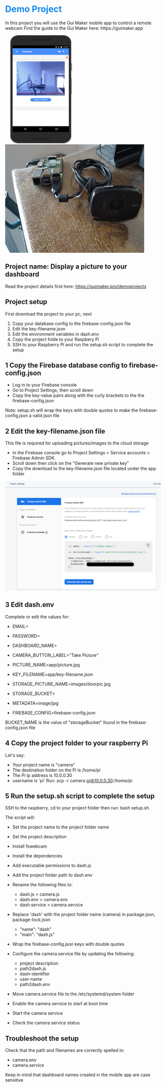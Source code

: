 
<h1 style="color:#1589F0;">Demo Project</h1>
In this project you will use the Gui Maker mobile app to 
control a remote webcam  
Find the guide to the Gui Maker here: https://guimaker.app

<!-- !['dashboard'](images/camera-dashboard.png) -->
&nbsp;&nbsp;&nbsp;
<img src="images/camera-dashboard.png" alt="Dashboard" width="200" height = "350"/>
&nbsp;&nbsp;&nbsp;&nbsp;&nbsp;&nbsp;
<img src="images/webcam.png" alt="Dashboard" width="450" height = "350"/>


## Project name: Display a picture to your dashboard
Read the project details first here: https://guimaker.pro/demoprojects 

## Project setup
First download the project to your pc, next
1. Copy your database config to the firebase-config.json file
2. Edit the key-filename.json
3. Edit the environment variables in dash.env
4. Copy the project folde to your Raspbery Pi
5. SSH to your Raspberry Pi and run the setup.sh script to complete the setup

## 1 Copy the Firebase database config to firebase-config.json
- Log in to your Firebase console
- Go to Project Settings, then scroll down
- Copy the key-value pairs along with the curly brackets to the the firebase-config.json

Note: setup.sh will wrap the keys with double quotes to make the firebase-config.json a valid json file
 
## 2 Edit the key-filename.json file
This file is required for uploading pictures/images to the cloud storage
- In the Firebase console go to Project Settings > Service accounts > Firebase Admin SDK. 
- Scroll down then click on the "Generate new private key"
- Copy the download to the key-filename.json file located under the app folder

!['key-filename.json'](images/key.png)

## 3 Edit dash.env
Complete or edit the values for:
- EMAIL=
- PASSWORD=
- DASHBOARD_NAME=

- CAMERA_BUTTON_LABEL="Take Picture"
- PICTURE_NAME=app/picture.jpg
- KEY_FILENAME=app/key-filename.json

- STORAGE_PICTURE_NAME=images/doorpic.jpg
- STORAGE_BUCKET= 
- METADATA=image/jpg
- FIREBASE_CONFIG=firebase-config.json

BUCKET_NAME is the value of "storageBucket" found in the firebase-config.json file

## 4 Copy the project folder to your raspberry Pi
Let's say:
- Your project name is "camera"
- The destination folder on the Pi is /home/pi
- The Pi ip address is 10.0.0.30
- username is 'pi'
Run:  scp -r camera pi@10.0.0.30:/home/pi

## 5 Run the setup.sh script to complete the setup
SSH to the raspberry, cd to your project folder then run:
bash setup.sh

The script will:
- Set the project name to the project folder name
- Set the project description
- Install fswebcam
- Install the dependencies
- Add executable permissions to dash.js
- Add the project folder path to dash.env
- Rename the following files to:
  - dash.js        > camera.js
  - dash.env       > camera.env
  - dash.service   > camera.service

- Replace 'dash' with the project folder name (camera) in package.json, package-lock.json 
  - "name": "dash" 
  - "main": "dash.js"

- Wrap the firebase-config.json keys with double quotes

- Configure the camera.service file by updating the following:
  - project description
  - path2dash.js
  - dash-identifier
  - user-name
  - path2dash.env

- Move camera.service file to the /etc/systemd/system folder
- Enable the camera service to start at boot time
- Start the camera service
- Check the camera service status
 
## Troubleshoot the setup
Check that the path and filenames are correctly spelled in:
  - camera.env
  - camera.service

Keep in mind that dashboard names created in the mobile app are case sensitive